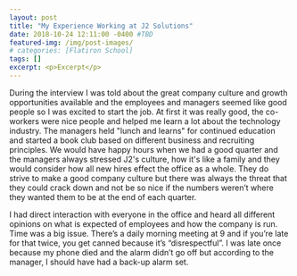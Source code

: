```yaml
---
layout: post
title: "My Experience Working at J2 Solutions"
date: 2018-10-24 12:11:00 -0400 #TBD
featured-img: /img/post-images/
# categories: [Flatiron School]
tags: []
excerpt: <p>Excerpt</p>
---
```


During the interview I was told about the great company culture and growth opportunities available and the employees and managers seemed like good people so I was excited to start the job. At first it was really good, the co-workers were nice people and helped me learn a lot about the technology industry. The managers held "lunch and learns" for continued education and started a book club based on different business and recruiting principles. We would have happy hours when we had a good quarter and the managers always stressed J2's culture, how it's like a family and they would consider how all new hires effect the office as a whole. They do strive to make a good company culture but there was always the threat that they could crack down and not be so nice if the numbers weren’t where they wanted them to be at the end of each quarter.

I had direct interaction with everyone in the office and heard all different opinions on what is expected of employees and how the company is run. Time was a big issue. There’s a daily morning meeting at 9 and if you’re late for that twice, you get canned because it’s “disrespectful”. I was late once because my phone died and the alarm didn’t go off but according to the manager, I should have had a back-up alarm set.
